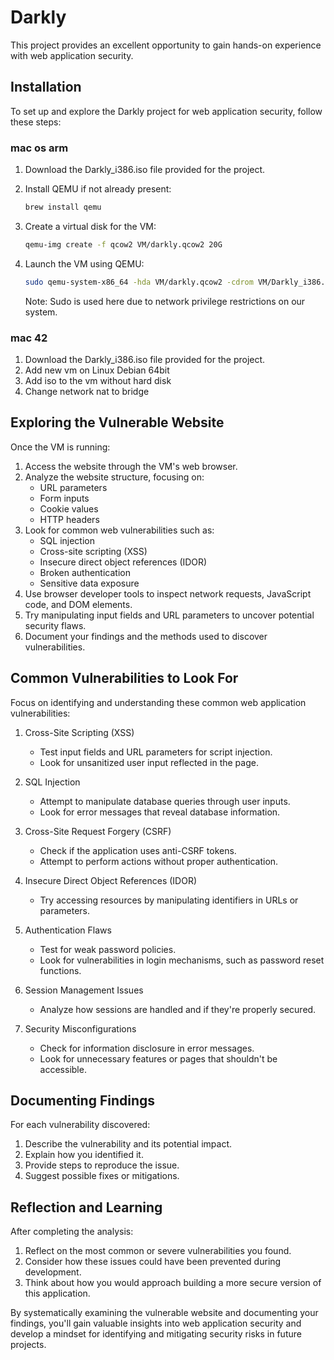 # Darkly

This project provides an excellent opportunity to gain hands-on experience with web application security.

## Installation

To set up and explore the Darkly project for web application security, follow these steps:

### mac os arm

1. Download the Darkly_i386.iso file provided for the project.
2. Install QEMU if not already present:

   ```zsh
   brew install qemu
   ```

3. Create a virtual disk for the VM:
   ```zsh
   qemu-img create -f qcow2 VM/darkly.qcow2 20G
   ```
4. Launch the VM using QEMU:
   ```zsh
   sudo qemu-system-x86_64 -hda VM/darkly.qcow2 -cdrom VM/Darkly_i386.iso -m 4G -nic vmnet-bridged,ifname=en0
   ```
   Note: Sudo is used here due to network privilege restrictions on our system.

### mac 42

1. Download the Darkly_i386.iso file provided for the project.
2. Add new vm on Linux Debian 64bit
3. Add iso to the vm without hard disk
4. Change network nat to bridge

## Exploring the Vulnerable Website

Once the VM is running:

1. Access the website through the VM's web browser.
2. Analyze the website structure, focusing on:
   - URL parameters
   - Form inputs
   - Cookie values
   - HTTP headers
3. Look for common web vulnerabilities such as:
   - SQL injection
   - Cross-site scripting (XSS)
   - Insecure direct object references (IDOR)
   - Broken authentication
   - Sensitive data exposure
4. Use browser developer tools to inspect network requests, JavaScript code, and DOM elements.
5. Try manipulating input fields and URL parameters to uncover potential security flaws.
6. Document your findings and the methods used to discover vulnerabilities.

## Common Vulnerabilities to Look For

Focus on identifying and understanding these common web application vulnerabilities:

1. Cross-Site Scripting (XSS)

   - Test input fields and URL parameters for script injection.
   - Look for unsanitized user input reflected in the page.

2. SQL Injection

   - Attempt to manipulate database queries through user inputs.
   - Look for error messages that reveal database information.

3. Cross-Site Request Forgery (CSRF)

   - Check if the application uses anti-CSRF tokens.
   - Attempt to perform actions without proper authentication.

4. Insecure Direct Object References (IDOR)

   - Try accessing resources by manipulating identifiers in URLs or parameters.

5. Authentication Flaws

   - Test for weak password policies.
   - Look for vulnerabilities in login mechanisms, such as password reset functions.

6. Session Management Issues

   - Analyze how sessions are handled and if they're properly secured.

7. Security Misconfigurations

   - Check for information disclosure in error messages.
   - Look for unnecessary features or pages that shouldn't be accessible.

## Documenting Findings

For each vulnerability discovered:

1. Describe the vulnerability and its potential impact.
2. Explain how you identified it.
3. Provide steps to reproduce the issue.
4. Suggest possible fixes or mitigations.

## Reflection and Learning

After completing the analysis:

1. Reflect on the most common or severe vulnerabilities you found.
2. Consider how these issues could have been prevented during development.
3. Think about how you would approach building a more secure version of this application.

By systematically examining the vulnerable website and documenting your findings, you'll gain valuable insights into web application security and develop a mindset for identifying and mitigating security risks in future projects.

